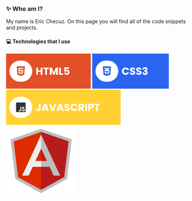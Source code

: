 ### ✨ Who am I?
My name is Eric Checuz. On this page you will find all of the code snippets and projects.


#### 💻 Technologies that I use
![HTML5](./assets/html.svg) ![CSS3](./assets/css.svg) ![JavaScript](./assets/javascript.svg) ![React](./assets/angular.svg)
